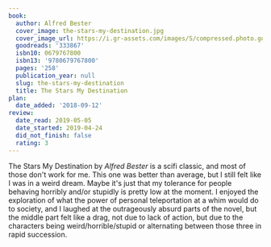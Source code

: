 ```yaml
---
book:
  author: Alfred Bester
  cover_image: the-stars-my-destination.jpg
  cover_image_url: https://i.gr-assets.com/images/S/compressed.photo.goodreads.com/books/1433671750l/333867._SX98_.jpg
  goodreads: '333867'
  isbn10: 0679767800
  isbn13: '9780679767800'
  pages: '258'
  publication_year: null
  slug: the-stars-my-destination
  title: The Stars My Destination
plan:
  date_added: '2018-09-12'
review:
  date_read: 2019-05-05
  date_started: 2019-04-24
  did_not_finish: false
  rating: 3
---
```


The Stars My Destination by *Alfred Bester* is a scifi classic, and most of those don't work for me. This one was better than average, but I still felt like I was in a weird dream. Maybe it's just that my tolerance for people behaving horribly and/or stupidly is pretty low at the moment. I enjoyed the exploration of what the power of personal teleportation at a whim would do to society, and I laughed at the outrageously absurd parts of the novel, but the middle part felt like a drag, not due to lack of action, but due to the characters being weird/horrible/stupid or alternating between those three in rapid succession.
